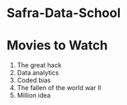 # Safra-Data-School

# Movies to Watch
1. The great hack 
2. Data analytics
3. Coded bias
4. The fallen of the world war II
5. Million idea 
